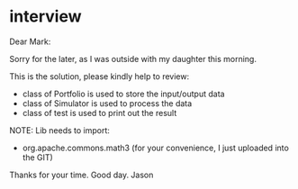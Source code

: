 # interview

Dear Mark:

Sorry for the later, as I was outside with my daughter this morning.

This is the solution, please kindly help to review: 
- class of Portfolio is used to store the input/output data
- class of Simulator is used to process the data
- class of test is used to print out the result

NOTE: 
Lib needs to import:
- org.apache.commons.math3 (for your convenience, I just uploaded into the GIT)


Thanks for your time. 
Good day.
Jason 
